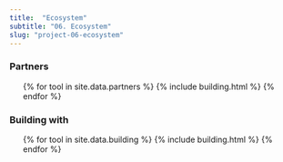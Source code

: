 ```yaml
---
title:  "Ecosystem"
subtitle: "06. Ecosystem"
slug: "project-06-ecosystem"
---
```


<div class="building">
  <h3>Partners</h3>
  <ul>
    {% for tool in site.data.partners %}
      {% include building.html %}
    {% endfor %}
  </ul>
  <h3>Building with</h3>
  <ul class="b">
    {% for tool in site.data.building %}
      {% include building.html %}
    {% endfor %}
  </ul>
</div>
